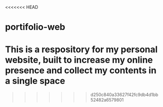 <<<<<<< HEAD
# portifolio-web
This is a respository for my personal website, built to increase my online presence and collect my contents in a single space
=======

>>>>>>> d250c840a33627f42fc9db4d1bb52482a6579801

